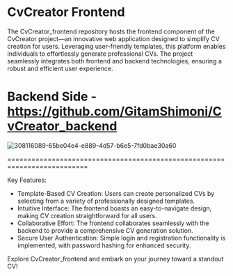 # CvCreator Frontend
The CvCreator_frontend repository hosts the frontend component of the CvCreator project—an innovative web application designed to simplify CV creation for users. Leveraging user-friendly templates, this platform enables individuals to effortlessly generate professional CVs. The project seamlessly integrates both frontend and backend technologies, ensuring a robust and efficient user experience.

# Backend Side - https://github.com/GitamShimoni/CvCreator_backend

![308116089-65be04e4-e889-4d57-b6e5-7fd0bae30a60](https://github.com/GitamShimoni/CvCreator_frontend/assets/11949650/78b1fe48-a925-4e0d-8dc7-d04978adbec0)

==========================================================================

Key Features:
* Template-Based CV Creation: Users can create personalized CVs by selecting from a variety of professionally designed templates.
* Intuitive Interface: The frontend boasts an easy-to-navigate design, making CV creation straightforward for all users.
* Collaborative Effort: The frontend collaborates seamlessly with the backend to provide a comprehensive CV generation solution.
* Secure User Authentication: Simple login and registration functionality is implemented, with password hashing for enhanced security.

Explore CvCreator_frontend and embark on your journey toward a standout CV!
